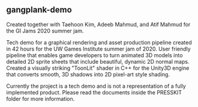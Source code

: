 ## gangplank-demo
Created together with Taehoon Kim, Adeeb Mahmud, and Atif Mahmud for the GI Jams 2020 summer jam.

Tech demo for a graphical rendering and asset production pipeline created in 42 hours for the 
UW Games Institute summer jam of 2020. User friendly pipeline that enables game developers to turn animated 3D models into detailed 2D sprite sheets that include beautiful, dynamic 2D normal maps. Created a visually striking "ToonLit" shader in C++ for the Unity3D engine that converts smooth, 
3D shadows into 2D pixel-art style shading.

Currently the project is a tech demo and is not a representation of a fully implemented product. Please read the documents inside the PRESSKIT folder for more information.

